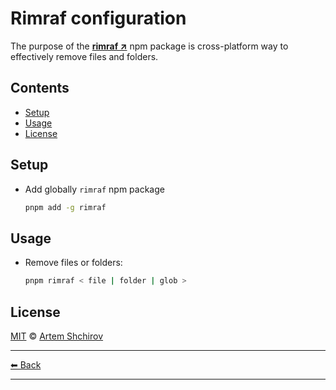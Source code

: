 # Rimraf configuration

The purpose of the **[rimraf ↗](https://www.npmjs.com/package/rimraf)** npm package is cross-platform way to effectively remove files and folders.

## Contents

- [Setup](#setup)
- [Usage](#usage)
- [License](#license)

## Setup

- Add globally `rimraf` npm package

  ```sh
  pnpm add -g rimraf
  ```

## Usage

- Remove files or folders:

  ```sh
  pnpm rimraf < file | folder | glob >
  ```

## License

[MIT](../../LICENSE) © [Artem Shchirov](https://github.com/artemshchirov)

---

[⬅ Back](../../README.md)

---
